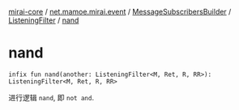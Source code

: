 [mirai-core](../../../index.md) / [net.mamoe.mirai.event](../../index.md) / [MessageSubscribersBuilder](../index.md) / [ListeningFilter](index.md) / [nand](./nand.md)

# nand

`infix fun nand(another: ListeningFilter<M, Ret, R, RR>): ListeningFilter<M, Ret, R, RR>`

进行逻辑 `nand`, 即 `not and`.


